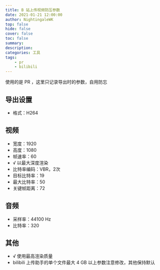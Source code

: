 ```yaml
---
title: B 站上传视频防压参数
date: 2021-01-21 12:00:00
author: NightingaleWK
top: false
hide: false
cover: false
toc: false
summary: 
description: 
categories: 工具
tags:
    - pr
    - bilibili
---
```

使用的是 PR ，这里只记录导出时的参数，自用防忘

## 导出设置
- 格式：H264

## 视频
- 宽度：1920
- 高度：1080
- 帧速率：60
- √ 以最大深度渲染
- 比特率编码：VBR，2次
- 目标比特率：19
- 最大比特率：50
- 关键帧距离：72

## 音频
- 采样率：44100 Hz
- 比特率：320

## 其他
- √ 使用最高渲染质量
- bilibili 上传助手的单个文件最大 4 GB
以上参数注意修改，其他保持默认